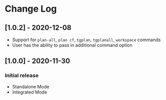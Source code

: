 # Change Log

## [1.0.2] - 2020-12-08
- Support for `plan-all`, `plan cf`, `tgplan`, `tgplanall`, `workspace` commands
- User has the ability to pass in additional command option

## [1.0.0] - 2020-11-30
### Initial release
- Standalone Mode 
- Integrated Mode